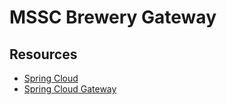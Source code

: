 # MSSC Brewery Gateway

## Resources
- [Spring Cloud](https://spring.io/projects/spring-cloud)
- [Spring Cloud Gateway](https://spring.io/projects/spring-cloud-gateway#learn)